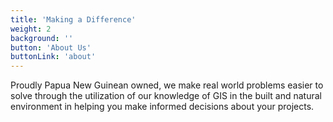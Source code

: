```yaml
---
title: 'Making a Difference'
weight: 2
background: ''
button: 'About Us'
buttonLink: 'about'
---
```


Proudly Papua New Guinean owned, we make real world problems easier to solve through the utilization of our knowledge of GIS in the built and natural environment in helping you make informed decisions about your projects.
